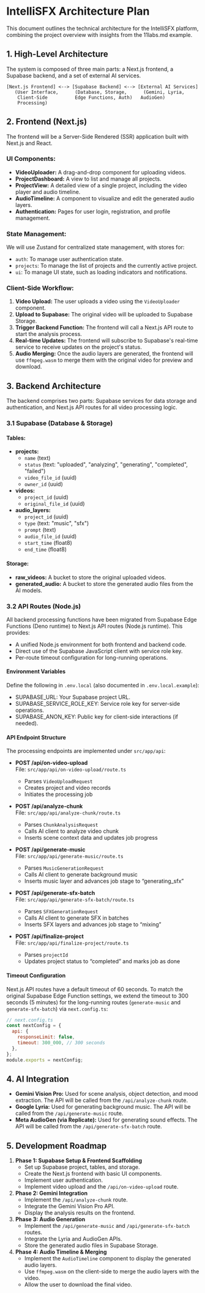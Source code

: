 # IntelliSFX Architecture Plan

This document outlines the technical architecture for the IntelliSFX platform, combining the project overview with insights from the 11labs.md example.

## 1. High-Level Architecture

The system is composed of three main parts: a Next.js frontend, a Supabase backend, and a set of external AI services.

```
[Next.js Frontend] <--> [Supabase Backend] <--> [External AI Services]
   (User Interface,      (Database, Storage,      (Gemini, Lyria,
    Client-Side          Edge Functions, Auth)   AudioGen)
    Processing)
```

## 2. Frontend (Next.js)

The frontend will be a Server-Side Rendered (SSR) application built with Next.js and React.

### UI Components:

*   **VideoUploader:** A drag-and-drop component for uploading videos.
*   **ProjectDashboard:** A view to list and manage all projects.
*   **ProjectView:** A detailed view of a single project, including the video player and audio timeline.
*   **AudioTimeline:** A component to visualize and edit the generated audio layers.
*   **Authentication:** Pages for user login, registration, and profile management.

### State Management:

We will use Zustand for centralized state management, with stores for:

*   `auth`: To manage user authentication state.
*   `projects`: To manage the list of projects and the currently active project.
*   `ui`: To manage UI state, such as loading indicators and notifications.

### Client-Side Workflow:

1.  **Video Upload:** The user uploads a video using the `VideoUploader` component.
2.  **Upload to Supabase:** The original video will be uploaded to Supabase Storage.
3.  **Trigger Backend Function:** The frontend will call a Next.js API route to start the analysis process.
4.  **Real-time Updates:** The frontend will subscribe to Supabase's real-time service to receive updates on the project's status.
5.  **Audio Merging:** Once the audio layers are generated, the frontend will use `ffmpeg.wasm` to merge them with the original video for preview and download.

## 3. Backend Architecture

The backend comprises two parts: Supabase services for data storage and authentication, and Next.js API routes for all video processing logic.

### 3.1 Supabase (Database & Storage)

#### Tables:

*   **projects:**
    *   `name` (text)
    *   `status` (text: "uploaded", "analyzing", "generating", "completed", "failed")
    *   `video_file_id` (uuid)
    *   `owner_id` (uuid)
*   **videos:**
    *   `project_id` (uuid)
    *   `original_file_id` (uuid)
*   **audio_layers:**
    *   `project_id` (uuid)
    *   `type` (text: "music", "sfx")
    *   `prompt` (text)
    *   `audio_file_id` (uuid)
    *   `start_time` (float8)
    *   `end_time` (float8)

#### Storage:

*   **raw_videos:** A bucket to store the original uploaded videos.
*   **generated_audio:** A bucket to store the generated audio files from the AI models.

### 3.2 API Routes (Node.js)

All backend processing functions have been migrated from Supabase Edge Functions (Deno runtime) to Next.js API routes (Node.js runtime). This provides:

*   A unified Node.js environment for both frontend and backend code.
*   Direct use of the Supabase JavaScript client with service role key.
*   Per-route timeout configuration for long-running operations.

#### Environment Variables

Define the following in `.env.local` (also documented in `.env.local.example`):

*   SUPABASE_URL: Your Supabase project URL.
*   SUPABASE_SERVICE_ROLE_KEY: Service role key for server-side operations.
*   SUPABASE_ANON_KEY: Public key for client-side interactions (if needed).

#### API Endpoint Structure

The processing endpoints are implemented under `src/app/api`:

*   **POST /api/on-video-upload**  
    File: `src/app/api/on-video-upload/route.ts`  
    - Parses `VideoUploadRequest`  
    - Creates project and video records  
    - Initiates the processing job  

*   **POST /api/analyze-chunk**  
    File: `src/app/api/analyze-chunk/route.ts`  
    - Parses `ChunkAnalysisRequest`  
    - Calls AI client to analyze video chunk  
    - Inserts scene context data and updates job progress  

*   **POST /api/generate-music**  
    File: `src/app/api/generate-music/route.ts`  
    - Parses `MusicGenerationRequest`  
    - Calls AI client to generate background music  
    - Inserts music layer and advances job stage to “generating_sfx”  

*   **POST /api/generate-sfx-batch**  
    File: `src/app/api/generate-sfx-batch/route.ts`  
    - Parses `SFXGenerationRequest`  
    - Calls AI client to generate SFX in batches  
    - Inserts SFX layers and advances job stage to “mixing”  

*   **POST /api/finalize-project**  
    File: `src/app/api/finalize-project/route.ts`  
    - Parses `projectId`  
    - Updates project status to “completed” and marks job as done  

#### Timeout Configuration

Next.js API routes have a default timeout of 60 seconds. To match the original Supabase Edge Function settings, we extend the timeout to 300 seconds (5 minutes) for the long-running routes (`generate-music` and `generate-sfx-batch`) via `next.config.ts`:

```js
// next.config.ts
const nextConfig = {
  api: {
    responseLimit: false,
    timeout: 300_000, // 300 seconds
  },
};
module.exports = nextConfig;
```

## 4. AI Integration

*   **Gemini Vision Pro:** Used for scene analysis, object detection, and mood extraction. The API will be called from the `/api/analyze-chunk` route.
*   **Google Lyria:** Used for generating background music. The API will be called from the `/api/generate-music` route.
*   **Meta AudioGen (via Replicate):** Used for generating sound effects. The API will be called from the `/api/generate-sfx-batch` route.

## 5. Development Roadmap

1.  **Phase 1: Supabase Setup & Frontend Scaffolding**  
    *   Set up Supabase project, tables, and storage.  
    *   Create the Next.js frontend with basic UI components.  
    *   Implement user authentication.  
    *   Implement video upload and the `/api/on-video-upload` route.  
2.  **Phase 2: Gemini Integration**  
    *   Implement the `/api/analyze-chunk` route.  
    *   Integrate the Gemini Vision Pro API.  
    *   Display the analysis results on the frontend.  
3.  **Phase 3: Audio Generation**  
    *   Implement the `/api/generate-music` and `/api/generate-sfx-batch` routes.  
    *   Integrate the Lyria and AudioGen APIs.  
    *   Store the generated audio files in Supabase Storage.  
4.  **Phase 4: Audio Timeline & Merging**  
    *   Implement the `AudioTimeline` component to display the generated audio layers.  
    *   Use `ffmpeg.wasm` on the client-side to merge the audio layers with the video.  
    *   Allow the user to download the final video.  